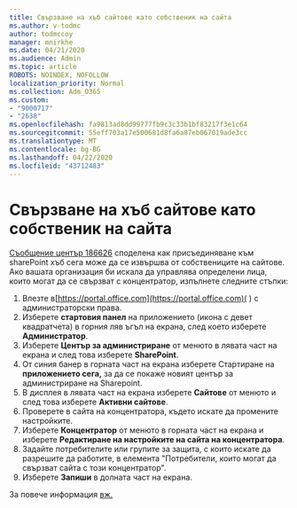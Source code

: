 ```yaml
---
title: Свързване на хъб сайтове като собственик на сайта
ms.author: v-todmc
author: todmccoy
manager: mnirkhe
ms.date: 04/21/2020
ms.audience: Admin
ms.topic: article
ROBOTS: NOINDEX, NOFOLLOW
localization_priority: Normal
ms.collection: Adm_O365
ms.custom:
- "9000717"
- "2638"
ms.openlocfilehash: fa9813ad8dd99777fb9c3c33b1bf83217f3e1c64
ms.sourcegitcommit: 55eff703a17e500681d8fa6a87eb067019ade3cc
ms.translationtype: MT
ms.contentlocale: bg-BG
ms.lasthandoff: 04/22/2020
ms.locfileid: "43712483"
---
```

# <a name="associate-hub-sites-as-site-owner"></a>Свързване на хъб сайтове като собственик на сайта

[Съобщение център 186626](https://admin.microsoft.com/Adminportal/Home?source=applauncher#/MessageCenter?id=MC186626) споделена как присъединяване към sharePoint хъб сега може да се извършва от собствениците на сайтове. Ако вашата организация би искала да управлява определени лица, които могат да се свързват с концентратор, изпълнете следните стъпки: 

1. Влезте в[https://portal.office.com](https://portal.office.com)( ) с администраторски права.
2. Изберете **стартовия панел** на приложението (икона с девет квадратчета) в горния ляв ъгъл на екрана, след което изберете **Администратор**.
3. Изберете **Център за администриране** от менюто в лявата част на екрана и след това изберете **SharePoint**.
4. От синия банер в горната част на екрана изберете Стартиране на **приложението сега,** за да се покаже новият център за администриране на Sharepoint.
5. В дисплея в лявата част на екрана изберете **Сайтове** от менюто и след това изберете **Активни сайтове**.
6. Проверете в сайта на концентратора, където искате да промените настройките.
7. Изберете **Концентратор** от менюто в горната част на екрана и изберете **Редактиране на настройките на сайта на концентратора**.
8. Задайте потребителите или групите за защита, с които искате да разрешите да работите, в елемента "Потребители, които могат да свързват сайта с този концентратор".
9. Изберете **Запиши** в долната част на екрана.

За повече информация [вж.](https://support.office.com/article/associate-a-sharepoint-site-with-a-hub-site-ae0009fd-af04-4d3d-917d-88edb43efc05) 